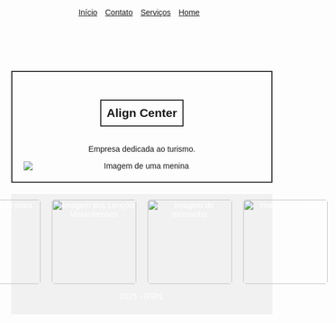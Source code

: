 <!DOCTYPE html>
<html lang="pt-BR">
<head>
    <meta charset="UTF-8">
    <meta name="viewport" content="width=device-width, initial-scale=1.0">
    <title>Layout 1</title>
    <link rel="stylesheet" href="layout.css">
</head>
<body>
    <header>
        <nav>
            <ul>
                <li><a href="Interfaces para desenvolvimento.html">Início</a></li>
                <li><a href="Layout2.html">Contato</a></li>
                <li><a href="layout3.html">Serviços</a></li>
                <li><a href="layout4.html">Home</a></li>
            </ul>
        </nav>
    </header>
    <main>
        <section class="hero">
            <h1>Align Center</h1>
            <p>Empresa dedicada ao turismo.</p>
            <img src="menina.png" alt="Imagem de uma menina">
        </section>
    <footer>
        <div class="footer-images">
            <img src="LAYOUT1.jpg" alt="Imagem de praia">
            <img src="LAYOUT2.jpg" alt="Imagem dos Lençóis Maranhenses">
            <img src="LAYOUT3.jpg" alt="Imagem de montanha">
            <img src="LAYOUT4.jpg" alt="Imagem de balão">
        </div>
        <p> 2025 - IFRN.</p>
    </footer>
</body>
</html>
<style>
body {
    font-family: Arial, sans-serif;
    margin: 0;
    padding: 0;
}
        .container {
            display: flex; 
            justify-content: center; 
            padding: 20px; 
        }

        .imagem-1, .imagem-2, .imagem-3, .imagem-4 {
            margin: 10px; 
            border: 2px solid #333; 
            padding: 5px;
        }

        img {
            max-width: 200px;
            height: auto; 
            display: block;
        }
  
        body {
            text-align: center; 
        }

        footer {
            background-color: #333;
            color: white;
            padding: 20px;
            text-align: left; 
        }
        
        .footer-images {
            display: flex;
            justify-content: center;
        }

        .footer-images img {
            width: 150px;
            height: auto;
            margin: 0 10px;
            border-radius: 5px;
        }

   
        .hero {
            border: 2px solid #333; 
            padding: 20px; 
            margin: 20px auto; 
            max-width: 600px;
        }

        .hero h1 {
            border: 2px solid #333; 
            padding: 10px; 
            display: inline-block; 
        }

        .hero img {
            display: block;
            margin: 0 auto; 
            max-width: 100%; 
            height: auto;
        }

header {
    background-color: #4CAF50;
    color: white;
    padding: 15px;
    text-align: center;
}
nav ul {
    list-style-type: none;
    padding: 0;
}
nav ul li {
    display: inline;
    margin-right: 10px;
}
main {
    padding: 20px;
}
.hero img {
    max-width: 100%;
    height: auto;
}
footer {
    text-align: center;
    padding: 10px;
    background-color: #f1f1f1;
}

</style>
